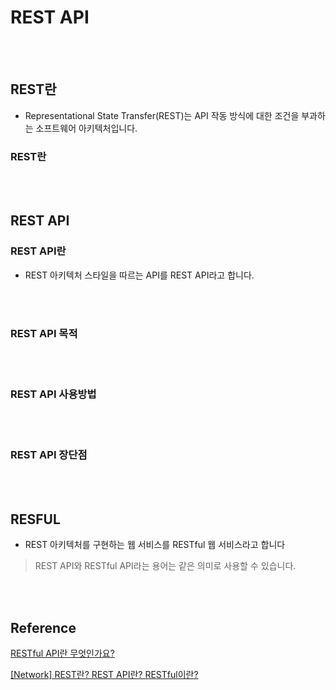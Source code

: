 # REST API

<br><br>

## REST란
- Representational State Transfer(REST)는 API 작동 방식에 대한 조건을 부과하는 소프트웨어 아키텍처입니다.

### REST란

<br><br>

## REST API
### REST API란
- REST 아키텍처 스타일을 따르는 API를 REST API라고 합니다.

<br><br>

### REST API 목적

<br><br>

### REST API 사용방법

<br><br>

### REST API 장단점

<br><br>

## RESFUL
- REST 아키텍처를 구현하는 웹 서비스를 RESTful 웹 서비스라고 합니다

> REST API와 RESTful API라는 용어는 같은 의미로 사용할 수 있습니다.

<br><br>

## Reference
[RESTful API란 무엇인가요?](https://aws.amazon.com/ko/what-is/restful-api/)

[[Network] REST란? REST API란? RESTful이란?](https://gmlwjd9405.github.io/2018/09/21/rest-and-restful.html)